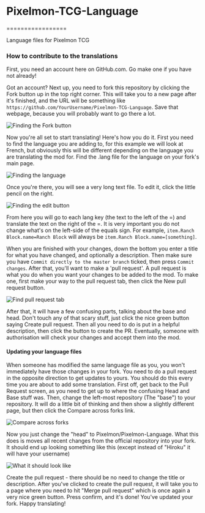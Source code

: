 # Pixelmon-TCG-Language
=================

Language files for Pixelmon TCG

### How to contribute to the translations

First, you need an account here on GitHub.com. Go make one if you have not already!

Got an account? Next up, you need to fork this repository by clicking the Fork button up in the top right corner. This will take you to a new page after it's finished, and the URL will be something like `https://github.com/YourUsername/Pixelmon-TCG-Language`. Save that webpage, because you will probably want to go there a lot.

![Finding the Fork button](https://gyazo.com/0ac26712ae962223da0c7e217f670fea.png "Fork button location")

Now you're all set to start translating! Here's how you do it. First you need to find the language you are adding to, for this example we will look at French, but obviously this will be different depending on the language you are translating the mod for. Find the .lang file for the language on your fork's main page.

![Finding the language](https://gyazo.com/b4cae4e6b8f1f4c86dd5196ebf368c0f.png "Finding the language")

Once you're there, you will see a very long text file. To edit it, click the little pencil on the right.

![Finding the edit button](https://gyazo.com/e773f566e3e3039f74a7fccd2ece6bba.png "Edit button")

From here you will go to each lang key (the text to the left of the =) and translate the text on the right of the =. It is very important you do not change what's on the left-side of the equals sign. For example, `item.Ranch Block.name=Ranch Block` will always be `item.Ranch Block.name=[something]`. 

When you are finished with your changes, down the bottom you enter a title for what you have changed, and optionally a description. Then make sure you have `Commit directly to the master branch` ticked, then press `Commit changes`. After that, you'll want to make a 'pull request'. A pull request is what you do when you want your changes to be added to the mod. To make one, first make your way to the pull request tab, then click the New pull request button.

![Find pull request tab](https://gyazo.com/5143477d21ba0ad31c3f5f904e5d1b05.png "New pull request")

After that, it will have a few confusing parts, talking about the base and head. Don't touch any of that scary stuff, just click the nice green button saying Create pull request. Then all you need to do is put in a helpful description, then click the button to create the PR. Eventually, someone with authorisation will check your changes and accept them into the mod. 

#### Updating your language files

When someone has modified the same language file as you, you won't immediately have those changes in your fork. You need to do a pull request in the opposite direction to get updates to yours. You should do this every time you are about to add some translation. First off, get back to the Pull Request screen, as you need to get up to where the confusing Head and Base stuff was. Then, change the left-most repository (The "base") to your repository. It will do a little bit of thinking and then show a slightly different page, but then click the Compare across forks link.

![Compare across forks](https://gyazo.com/0c0edbec66c9074cb078b2c18e8dbad8.png "Compare across forks")

Now you just change the "head" to Pixelmon/Pixelmon-Language. What this does is moves all recent changes from the official repository into your fork. It should end up looking something like this (except instead of "Hiroku" it will have your username)

![What it should look like](https://gyazo.com/84b61624b94820b0977ec1a753e17774.png "What it should look like")

Create the pull request - there should be no need to change the title or description. After you've clicked to create the pull request, it will take you to a page where you need to hit "Merge pull request" which is once again a very nice green button. Press confirm, and it's done! You've updated your fork. Happy translating!
